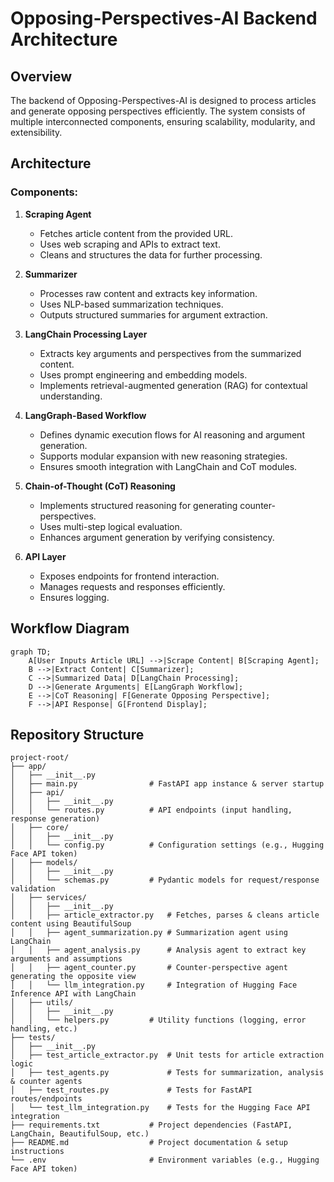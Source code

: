 # Opposing-Perspectives-AI Backend Architecture

## Overview
The backend of Opposing-Perspectives-AI is designed to process articles and generate opposing perspectives efficiently. The system consists of multiple interconnected components, ensuring scalability, modularity, and extensibility.

## Architecture

### Components:
1. **Scraping Agent**
   - Fetches article content from the provided URL.
   - Uses web scraping and APIs to extract text.
   - Cleans and structures the data for further processing.

2. **Summarizer**
   - Processes raw content and extracts key information.
   - Uses NLP-based summarization techniques.
   - Outputs structured summaries for argument extraction.

3. **LangChain Processing Layer**
   - Extracts key arguments and perspectives from the summarized content.
   - Uses prompt engineering and embedding models.
   - Implements retrieval-augmented generation (RAG) for contextual understanding.

4. **LangGraph-Based Workflow**
   - Defines dynamic execution flows for AI reasoning and argument generation.
   - Supports modular expansion with new reasoning strategies.
   - Ensures smooth integration with LangChain and CoT modules.

5. **Chain-of-Thought (CoT) Reasoning**
   - Implements structured reasoning for generating counter-perspectives.
   - Uses multi-step logical evaluation.
   - Enhances argument generation by verifying consistency.

6. **API Layer**
   - Exposes endpoints for frontend interaction.
   - Manages requests and responses efficiently.
   - Ensures logging.

## Workflow Diagram

```mermaid
graph TD;
    A[User Inputs Article URL] -->|Scrape Content| B[Scraping Agent];
    B -->|Extract Content| C[Summarizer];
    C -->|Summarized Data| D[LangChain Processing];
    D -->|Generate Arguments| E[LangGraph Workflow];
    E -->|CoT Reasoning| F[Generate Opposing Perspective];
    F -->|API Response| G[Frontend Display];
```

## Repository Structure

```
project-root/
├── app/
│   ├── __init__.py
│   ├── main.py                # FastAPI app instance & server startup
│   ├── api/
│   │   ├── __init__.py
│   │   └── routes.py          # API endpoints (input handling, response generation)
│   ├── core/
│   │   ├── __init__.py
│   │   └── config.py          # Configuration settings (e.g., Hugging Face API token)
│   ├── models/
│   │   ├── __init__.py
│   │   └── schemas.py         # Pydantic models for request/response validation
│   ├── services/
│   │   ├── __init__.py
│   │   ├── article_extractor.py   # Fetches, parses & cleans article content using BeautifulSoup
│   │   ├── agent_summarization.py # Summarization agent using LangChain
│   │   ├── agent_analysis.py      # Analysis agent to extract key arguments and assumptions
│   │   ├── agent_counter.py       # Counter-perspective agent generating the opposite view
│   │   └── llm_integration.py     # Integration of Hugging Face Inference API with LangChain
│   ├── utils/
│   │   ├── __init__.py
│   │   └── helpers.py         # Utility functions (logging, error handling, etc.)
├── tests/
│   ├── __init__.py
│   ├── test_article_extractor.py  # Unit tests for article extraction logic
│   ├── test_agents.py             # Tests for summarization, analysis & counter agents
│   ├── test_routes.py             # Tests for FastAPI routes/endpoints
│   └── test_llm_integration.py    # Tests for the Hugging Face API integration
├── requirements.txt           # Project dependencies (FastAPI, LangChain, BeautifulSoup, etc.)
├── README.md                  # Project documentation & setup instructions
└── .env                       # Environment variables (e.g., Hugging Face API token)
```

